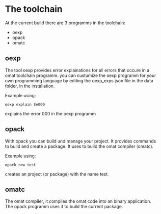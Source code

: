 # The toolchain
At the current build there are 3 programms in the toolchain: <br>

 - oexp <br>
 - opack <br>
 - omatc <br>

## oexp
The tool oexp provides error explainations for all errors that occure in a omat toolchain programm.
you can custumize the oexp programm for your own programming language by editing the oexp_exps.json file in the data folder, in the installation.

Example using:
```
oexp explain Ee000
```

explains the error 000 in the oexp programm


## opack
With opack you can build und manage your project. 
It provides commands to build and create a package.
It uses to build the omat compiler (omatc).

Example using:
```
opack new test
```

creates an project (or package) with the name test.

## omatc
The omat compiler, it compiles the omat code into an binary application.
The opack programm uses it to build the current package.
